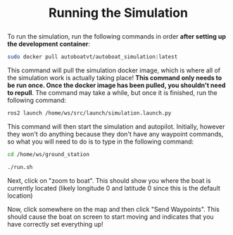 # <p style="text-align: center;"> Running the Simulation </p>

To run the simulation, run the following commands in order **after setting up the development container**:


```sh
sudo docker pull autoboatvt/autoboat_simulation:latest
```

This command will pull the simulation docker image, which is where all of the simulation work is actually taking place! **This command only needs to be run once. Once the docker image has been pulled, you shouldn't need to repull**. The command may take a while, but once it is finished, run the following command:

```sh 
ros2 launch /home/ws/src/launch/simulation.launch.py
```

This command will then start the simulation and autopilot. Initially, however they won't do anything because they don't have any waypoint commands, so what you will need to do is to type in the following command:  


```sh
cd /home/ws/ground_station
```

``` sh
./run.sh
```

Next, click on "zoom to boat". This should show you where the boat is currently located (likely longitude 0 and latitude 0 since this is the default location)


Now, click somewhere on the map and then click "Send Waypoints". This should cause the boat on screen to start moving and indicates that you have correctly set everything up!  
  